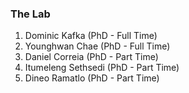 ### The Lab
1. Dominic Kafka (PhD - Full Time)
2. Younghwan Chae (PhD - Full Time)
3. Daniel Correia (PhD - Part Time)
4. Itumeleng Sethsedi (PhD - Part Time)
5. Dineo Ramatlo (PhD - Part Time)
